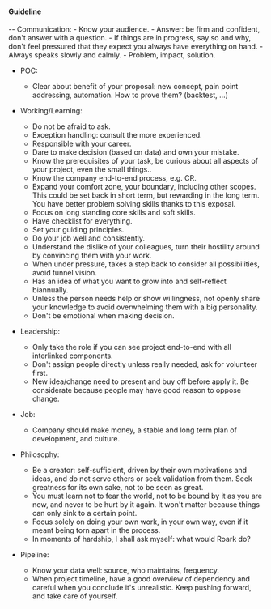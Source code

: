 #### Guideline
-- Communication:
    - Know your audience.
    - Answer: be firm and confident, don't answer with a question.
    - If things are in progress, say so and why, don't feel pressured that they expect you always have everything on hand.
    - Always speaks slowly and calmly.
    - Problem, impact, solution.
- POC:
    - Clear about benefit of your proposal: new concept, pain point addressing, automation. How to prove them? (backtest, ...) 
- Working/Learning:
    - Do not be afraid to ask.
    - Exception handling: consult the more experienced.
    - Responsible with your career.
    - Dare to make decision (based on data) and own your mistake.
    - Know the prerequisites of your task, be curious about all aspects of your project, even the small things.. 
    - Know the company end-to-end process, e.g. CR.
    - Expand your comfort zone, your boundary, including other scopes. This could be set back in short term, but rewarding in the long term. You have better problem solving skills thanks to this exposal.
    - Focus on long standing core skills and soft skills.
    - Have checklist for everything.
    - Set your guiding principles.
    - Do your job well and consistently.
    - Understand the dislike of your colleagues, turn their hostility around by convincing them with your work.
    - When under pressure, takes a step back to consider all possibilities, avoid tunnel vision.
    - Has an idea of what you want to grow into and self-reflect biannually.
    - Unless the person needs help or show willingness, not openly share your knowledge to avoid overwhelming them with a big personality.
    - Don't be emotional when making decision.

- Leadership:
    - Only take the role if you can see project end-to-end with all interlinked components.
    - Don't assign people directly unless really needed, ask for volunteer first.
    - New idea/change need to present and buy off before apply it. Be considerate because people may have good reason to oppose change.
- Job:
    - Company should make money, a stable and long term plan of development, and culture.
- Philosophy:
    - Be a creator: self-sufficient, driven by their own motivations and ideas, and do not serve others or seek validation from them. Seek greatness for its own sake, not to be seen as great.
    - You must learn not to fear the world, not to be bound by it as you are now, and never to be hurt by it again. It won't matter because things can only sink to a certain point.
    - Focus solely on doing your own work, in your own way, even if it meant being torn apart in the process. 
    - In moments of hardship, I shall ask myself: what would Roark do?
- Pipeline:
    - Know your data well: source, who maintains, frequency.
    - When project timeline, have a good overview of dependency and careful when you conclude it's unrealistic. Keep pushing forward, and take care of yourself.